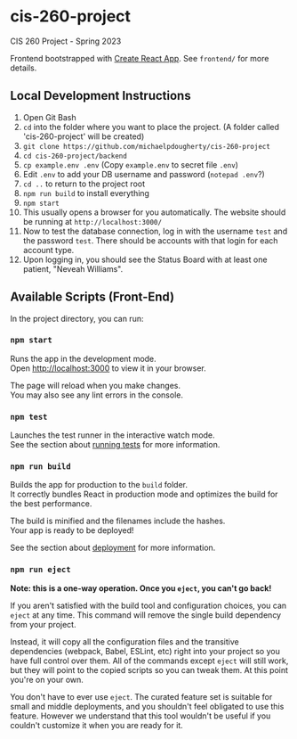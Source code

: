 # cis-260-project
CIS 260 Project - Spring 2023

Frontend bootstrapped with [Create React App](https://github.com/facebook/create-react-app).
See `frontend/` for more details.

## Local Development Instructions

1. Open Git Bash
2. `cd` into the folder where you want to place the project. (A folder called 'cis-260-project' will be created)
3. `git clone https://github.com/michaelpdougherty/cis-260-project` 
4. `cd cis-260-project/backend`
5. `cp example.env .env` (Copy `example.env` to secret file `.env`)
6. Edit `.env` to add your DB username and password (`notepad .env`?)
7. `cd ..` to return to the project root
8. `npm run build` to install everything
9. `npm start`
10. This usually opens a browser for you automatically. The website should be running at `http://localhost:3000/`
11. Now to test the database connection, log in with the username `test` and the password `test`.
There should be accounts with that login for each account type.
12. Upon logging in, you should see the Status Board with at least one patient, "Neveah Williams".

## Available Scripts (Front-End)

In the project directory, you can run:

### `npm start`

Runs the app in the development mode.\
Open [http://localhost:3000](http://localhost:3000) to view it in your browser.

The page will reload when you make changes.\
You may also see any lint errors in the console.

### `npm test`

Launches the test runner in the interactive watch mode.\
See the section about [running tests](https://facebook.github.io/create-react-app/docs/running-tests) for more information.

### `npm run build`

Builds the app for production to the `build` folder.\
It correctly bundles React in production mode and optimizes the build for the best performance.

The build is minified and the filenames include the hashes.\
Your app is ready to be deployed!

See the section about [deployment](https://facebook.github.io/create-react-app/docs/deployment) for more information.

### `npm run eject`

**Note: this is a one-way operation. Once you `eject`, you can't go back!**

If you aren't satisfied with the build tool and configuration choices, you can `eject` at any time. This command will remove the single build dependency from your project.

Instead, it will copy all the configuration files and the transitive dependencies (webpack, Babel, ESLint, etc) right into your project so you have full control over them. All of the commands except `eject` will still work, but they will point to the copied scripts so you can tweak them. At this point you're on your own.

You don't have to ever use `eject`. The curated feature set is suitable for small and middle deployments, and you shouldn't feel obligated to use this feature. However we understand that this tool wouldn't be useful if you couldn't customize it when you are ready for it.

